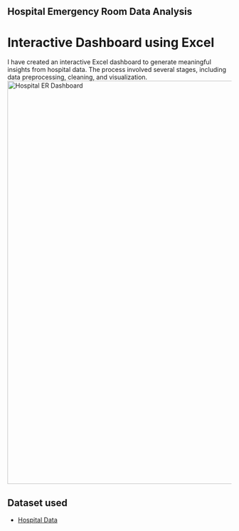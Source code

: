 ## Hospital Emergency Room Data Analysis
# Interactive Dashboard using Excel
I have created an interactive Excel dashboard to generate meaningful insights from hospital data. The process involved several stages, including data preprocessing, cleaning, and visualization.
<img width="1822" height="905" alt="Hospital ER Dashboard" src="https://github.com/user-attachments/assets/7e93eb0b-d099-4e78-91f7-a324f54e4500" />

## Dataset used
- <a href="https://docs.google.com/spreadsheets/d/1svzIuE8V1kflBTpkK7gUuFZDMcubpE1x/edit?usp=sharing&ouid=105092200709568473837&rtpof=true&sd=true">Hospital Data</a>
